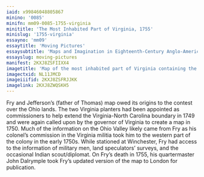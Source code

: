 ```yaml
---
iaid: x99846048805867
minino: '0085'
minifn: mm09-0085-1755-virginia
minititle: 'The Most Inhabited Part of Virginia, 1755'
minislug: '1755-virginia'
essayno: 'mm09'
essaytitle: 'Moving Pictures'
essaysubtitle: 'Maps and Imagination in Eighteenth-Century Anglo-America'
essayslug: moving-pictures
manifest: 2KXJ8ZSFIIXX4
imagetitle: 'Map of the most inhabited part of Virginia containing the whole province of Maryland with part of Pensilvania, New Jersey and North Carolina'
imagectxid: NL11JMCD
imageiiifid: 2KXJ8ZSFRJJKK
imagelink: 2KXJ8ZWQSKH5
---
```

Fry and Jefferson’s (father of Thomas) map owed its origins to the contest over the Ohio lands. The two Virginia planters had been appointed as commissioners to help extend the Virginia-North Carolina boundary in 1749 and were again called upon by the governor of Virginia to create a map in 1750. Much of the information on the Ohio Valley likely came from Fry as his colonel’s commission in the Virginia militia took him to the western part of the colony in the early 1750s. While stationed at Winchester, Fry had access to the information of military men, land speculators’ surveys, and the occasional Indian scout/diplomat. On Fry’s death in 1755, his quartermaster John Dalrymple took Fry’s updated version of the map to London for publication.

